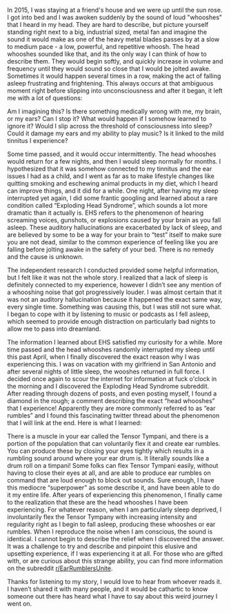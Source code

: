  In 2015, I was staying at a friend's house and we were up until the sun rose. I got into bed and I was awoken suddenly by the sound of loud "whooshes" that I heard in my head. They are hard to describe, but picture yourself standing right next to a big, industrial sized, metal fan and imagine the sound it would make as one of the heavy metal blades passes by at a slow to medium pace - a low, powerful, and repetitive whoosh. The head whooshes sounded like that, and its the only way I can think of how to describe them. They would begin softly, and quickly increase in volume and frequency until they would sound so close that I would be jolted awake. Sometimes it would happen several times in a row, making the act of falling asleep frustrating and frightening. This always occurs at that ambiguous moment right before slipping into unconsciousness and after it began, it left me with a lot of questions:

Am I imagining this? Is there something medically wrong with me, my brain, or my ears? Can I stop it? What would happen if I somehow learned to ignore it? Would I slip across the threshold of consciousness into sleep? Could it damage my ears and my ability to play music? Is it linked to the mild tinnitus I experience?

Some time passed, and it would occur intermittently. The head whooshes would return for a few nights, and then I would sleep normally for months. I hypothesized that it was somehow connected to my tinnitus and the ear issues I had as a child, and I went as far as to make lifestyle changes like quitting smoking and eschewing animal products in my diet, which I heard can improve things, and it did for a while. One night, after having my sleep interrupted yet again, I did some frantic googling and learned about a rare condition called “Exploding Head Syndrome”, which sounds a lot more dramatic than it actually is. EHS refers to the phenomenon of hearing screaming voices, gunshots, or explosions caused by your brain as you fall asleep. These auditory hallucinations are exacerbated by lack of sleep, and are believed by some to be a way for your brain to “test” itself to make sure you are not dead, similar to the common experience of feeling like you are falling before jolting awake in the safety of your bed. There is no remedy and the cause is unknown.

The independent research I conducted provided some helpful information, but I felt like it was not the whole story. I realized that a lack of sleep is definitely connected to my experience, however I didn’t see any mention of a whooshing noise that got progressively louder. I was almost certain that it was not an auditory hallucination because it happened the exact same way, every single time. Something was causing this, but I was still not sure what. I began to cope with it by listening to music or podcasts as I fell asleep, which seemed to provide enough distraction on particularly bad nights to allow me to pass into dreamland.

The information I learned about EHS satisfied my curiosity for a while. More time passed and the head whooshes randomly interrupted my sleep until this past April, when I finally discovered the exact reason why I was experiencing this. I was on vacation with my girlfriend in San Antonio and after several nights of little sleep, the wooshes returned in full force. I decided once again to scour the internet for information at fuck o'clock in the morning and I discovered the Exploding Head Syndrome subreddit. After reading through dozens of posts, and even posting myself, I found a diamond in the rough; a comment describing the exact “head whooshes” that I experience! Apparently they are more commonly referred to as “ear rumbles” and I found this fascinating twitter thread about the phenomenon that I will link at the end. Here is what I learned:

There is a muscle in your ear called the Tensor Tympani, and there is a portion of the population that can voluntarily flex it and create ear rumbles. You can produce these by closing your eyes tightly which results in a rumbling sound around where your ear drum is. It literally sounds like a drum roll on a timpani! Some folks can flex Tensor Tympani easily, without having to close their eyes at all, and are able to produce ear rumbles on command that are loud enough to block out sounds. Sure enough, I have this mediocre “superpower” as some describe it, and have been able to do it my entire life. After years of experiencing this phenomenon, I finally came to the realization that these are the head whooshes I have been experiencing. For whatever reason, when I am particularly sleep deprived, I involuntarily flex the Tensor Tympany with increasing intensity and regularity right as I begin to fall asleep, producing these whooshes or ear rumbles. When I reproduce the noise when I am conscious, the sound is identical. I cannot begin to describe the relief when I discovered the answer. It was a challenge to try and describe and pinpoint this elusive and upsetting experience, if I was experiencing it at all. For those who are gifted with, or are curious about this strange ability, you can find more information on the subreddit [r/EarRumblersUnite](https://www.reddit.com/r/EarRumblersUnite/).

Thanks for listening to my story, I would love to hear from whoever reads it. I haven’t shared it with many people, and it would be cathartic to know someone out there has heard what I have to say about this weird journey I went on.